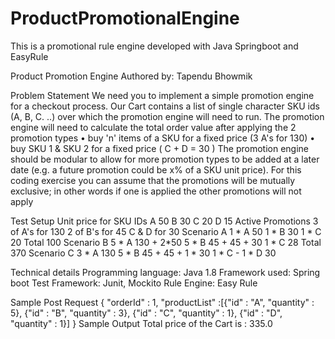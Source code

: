 # ProductPromotionalEngine
This is a promotional rule engine developed with Java Springboot and EasyRule










Product Promotion Engine
Authored by: Tapendu Bhowmik 








Problem Statement
We need you to implement a simple promotion engine for a checkout process. Our Cart contains a list of single character
SKU ids (A, B, C. ..) over which the promotion engine will need to run.
The promotion engine will need to calculate the total order value after applying the 2 promotion types
• buy 'n' items of a SKU for a fixed price (3 A's for 130)
• buy SKU 1 & SKU 2 for a fixed price ( C + D = 30 )
The promotion engine should be modular to allow for more promotion types to be added at a later date (e.g. a future
promotion could be x% of a SKU unit price). For this coding exercise you can assume that the promotions will be mutually
exclusive; in other words if one is applied the other promotions will not apply


Test Setup
Unit price for SKU IDs
A 50
B 30
C 20
D 15
Active Promotions
3 of A's for 130
2 of B's for 45
C & D for 30
Scenario A
1 * A 50
1 * B 30
1 * C 20
Total 100
Scenario B
5 * A 130 + 2*50
5 * B 45 + 45 + 30
1 * C 28
Total 370
Scenario C
3 * A 130
5 * B 45 + 45 + 1 * 30
1 * C -
1 * D 30

Technical details
Programming language: Java 1.8
Framework used: Spring boot
Test Framework: Junit, Mockito
Rule Engine: Easy Rule

Sample Post Request
{
  "orderId" : 1,
  "productList" :[{"id" : "A",
                   "quantity" : 5},
                  {"id" : "B",
                   "quantity" : 3},
                  {"id" : "C",
                   "quantity" : 1},
                  {"id" : "D",
                   "quantity" : 1}]
}
Sample Output
Total price of the Cart is : 335.0
